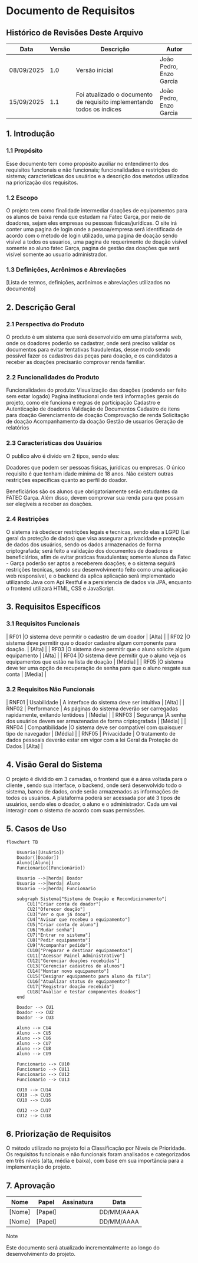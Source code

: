 # Documento de Requisitos

## Histórico de Revisões Deste Arquivo

| Data       | Versão | Descrição                | Autor  |
| ---------- | ------ | ------------------------ | ------ |
| 08/09/2025 | 1.0    | Versão inicial           | João Pedro, Enzo Garcia |
| 15/09/2025 | 1.1    | Foi atualizado o documento de requisito implementando todos os índices | João Pedro, Enzo Garcia |

## 1. Introdução

### 1.1 Propósito

Esse documento tem como propósito auxiliar no entendimento dos requisitos funcionais e não funcionais; funcionalidades e restrições do sistema; caracteristicas dos usuários e a descrição dos metodos utilizados na priorização dos requisitos.

### 1.2 Escopo

O projeto tem como finalidade intermediar doações de equipamentos para os alunos de baixa renda que estudam na Fatec Garça, por meio de doadores, sejam eles empresas ou pessoas físicas/jurídicas. O site irá conter uma pagina de login onde a pessoa/empresa será identificada de acordo com o metodo de login utilizado, uma pagina de doação sendo visível a todos os usuarios, uma pagina de requerimento de doação visível somente ao aluno fatec Garça, pagina de gestão das doações que será visível somente ao usuario administrador.

### 1.3 Definições, Acrônimos e Abreviações

[Lista de termos, definições, acrônimos e abreviações utilizados no documento]

## 2. Descrição Geral

### 2.1 Perspectiva do Produto

O produto é um sistema que será desenvolvido em uma plataforma web, onde os doadores poderão se cadastrar, onde será preciso validar os documentos para evitar tentativas fraudulentas, desse modo sendo possível fazer os cadastros das peças para doação, e os candidatos a receber as doações precisarão comprovar renda familiar.

### 2.2 Funcionalidades do Produto

Funcionalidades do produto: 
    Visualização das doações (podendo ser feito sem estar logado)
    Pagina institucional onde terá informações gerais do projeto, como ele funciona e regras de participação
    Cadastro e Autenticação de doadores
    Validação de Documentos
    Cadastro de itens para doação
    Gerenciamento de doação
    Comprovação de renda
    Solicitação de doação
    Acompanhamento da doação
    Gestão de usuarios
    Geração de relatórios
    

### 2.3 Características dos Usuários

O publico alvo é divido em 2 tipos, sendo eles:

Doadores que podem ser pessoas físicas, jurídicas ou empresas. O único requisito é que tenham idade mínima de 18 anos. Não existem outras restrições específicas quanto ao perfil do doador.

Beneficiários são os alunos que obrigatoriamente serão estudantes da FATEC Garça. Além disso, devem comprovar sua renda para que possam ser elegíveis a receber as doações.

### 2.4 Restrições

O sistema irá obedecer restrições legais e tecnicas, sendo elas a LGPD (Lei geral da proteção de dados) que visa assegurar a privacidade e proteção de dados dos usuários, sendo os dados armazenados de forma criptografada; será feito a validação dos documentos de doadores e beneficiários, afim de evitar praticas fraudulentas; somente alunos da Fatec - Garça poderão ser aptos a receberem doações; e o sistema seguirá restrições tecnicas, sendo seu desenvolvimento feito como uma aplicação web responsível, e o backend da aplica aplicação será implementado utilizando Java com Api Restful e a persistencia de dados via JPA, enquanto o frontend utilizará HTML, CSS e JavaScript.

## 3. Requisitos Específicos
### 3.1 Requisitos Funcionais

| RF01 |O sistema deve permitir o cadastro de um doador                                         | [Alta]  |
| RF02 |O sistema deve permitir que o doador cadastre algum componente  para doação.            | [Alta]  |
| RF03 |O sistema deve permitir que o aluno solicite algum equipamento                          | [Alta]  |
| RF04 |O sistema deve permitir que o aluno veja os equipamentos que estão na lista de doação   | [Média] |
| RF05 |O sistema deve ter uma opção de recuperação de senha para que o aluno resgate sua conta | [Media] |
 
### 3.2 Requisitos Não Funcionais
| RNF01 | Usabilidade       | A interface do sistema deve ser intuitiva                                                   | [Alta]  |
| RNF02 | Performance       | As páginas do sistema deverão ser carregadas rapidamente, evitando lentidoes                | [Média] |
| RNF03 | Segurança         |A senha dos usuários devem ser armazenadas de forma criptografada                            | [Média] |
| RNF04 | Compatibilidade   |O sistema deve ser compatível com quaisquer tipo de navegador                                | [Média] |
| RNF05 | Privacidade       | O tratamento de dados pessoais deverão estar em vigor com a lei Geral da Proteção de Dados  | [Alta]  |

## 4. Visão Geral do Sistema

O projeto é dividido em 3 camadas, o frontend que é a área voltada para o cliente , sendo sua interface, o backend, onde será desenvolvido todo o sistema, banco de dados, onde serão armazenados as informações de todos os usuários. A plataforma poderá ser acessada por até 3 tipos de usuários, sendo eles o doador, o aluno e o administrador. Cada um vai interagir com o sistema de acordo com suas permissões.

## 5. Casos de Uso

```mermaid
flowchart TB

    Usuario([Usuário])
    Doador([Doador])
    Aluno([Aluno])
    Funcionario([Funcionário])

    Usuario -->|herda| Doador
    Usuario -->|herda| Aluno
    Usuario -->|herda| Funcionario

    subgraph Sistema["Sistema de Doação e Recondicionamento"]
        CU1["Criar conta de doador"]
        CU2["Oferecer doação"]
        CU3["Ver o que já doou"]
        CU4["Avisar que recebeu o equipamento"]
        CU5["Criar conta de aluno"]
        CU6["Mudar senha"]
        CU7["Entrar no sistema"]
        CU8["Pedir equipamento"]
        CU9["Acompanhar pedido"]
        CU10["Preparar e destinar equipamentos"]
        CU11["Acessar Painel Administrativo"]
        CU12["Gerenciar doações recebidas"]
        CU13["Gerenciar cadastros de alunos"]
        CU14["Montar novo equipamento"]
        CU15["Designar equipamento para aluno da fila"]
        CU16["Atualizar status de equipamento"]
        CU17["Registrar doação recebida"]
        CU18["Avaliar e testar componentes doados"]
    end

    Doador --> CU1
    Doador --> CU2
    Doador --> CU3

    Aluno --> CU4
    Aluno --> CU5
    Aluno --> CU6
    Aluno --> CU7
    Aluno --> CU8
    Aluno --> CU9

    Funcionario --> CU10
    Funcionario --> CU11
    Funcionario --> CU12
    Funcionario --> CU13

    CU10 --> CU14
    CU10 --> CU15
    CU10 --> CU16

    CU12 --> CU17
    CU12 --> CU18
```

## 6. Priorização de Requisitos

O método utilizado no projeto foi a Classificação por Níveis de Prioridade. Os requisitos funcionais e não funcionais foram analisados e categorizados em três níveis (alta, média e baixa), com base em sua importância para a implementação do projeto.

## 7. Aprovação

| Nome   | Papel   | Assinatura | Data       |
| ------ | ------- | ---------- | ---------- |
| [Nome] | [Papel] |            | DD/MM/AAAA |
| [Nome] | [Papel] |            | DD/MM/AAAA |

>[!NOTE]
>Este documento será atualizado incrementalmente ao longo do desenvolvimento do projeto.
